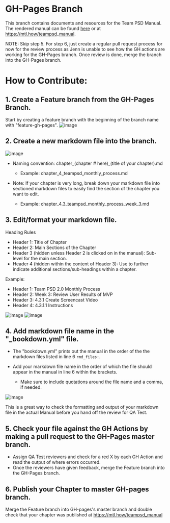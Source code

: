 # GH-Pages Branch

This branch contains documents and resources for the Team PSD Manual.  
The rendered manual can be found [here](https://lzim.github.io/teampsd) or at https://mtl.how/teampsd_manual.

NOTE: Skip step 5. For step 6, just create a regular pull request process for now for the review process as Jenn is unable to see how the GH actions are working for the GH-Pages branch. Once review is done, merge the branch into the GH-Pages branch.

# How to Contribute:

## 1.	Create a Feature branch from the GH-Pages Branch.
Start by creating a feature branch with the beginning of the branch name with "feature-gh-pages".
![image](https://user-images.githubusercontent.com/59668647/109549842-59278a00-7a83-11eb-98ea-7618f2cf1f58.png)



## 2.	Create a new markdown file into the branch.
 
![image](https://user-images.githubusercontent.com/59668647/108415985-03c9be00-71e3-11eb-9087-f5f6e31df70a.png)

- Naming convention: chapter_(chapter # here)_(title of your chapter).md
    - Example: chapter_4_teampsd_monthly_process.md

- Note: If your chapter is very long, break down your markdown file into sectioned markdown files to easily find the section of the chapter you want to edit.
    - Example: chapter_4.3_teampsd_monthly_process_week_3.md

## 3.	Edit/format your markdown file.

Heading Rules

- Header 1: Title of Chapter
- Header 2: Main Sections of the Chapter
- Header 3 (hidden unless Header 2 is clicked on in the manual): Sub-level for the main section.
- Header 4 (hidden within the content of Header 3): Use to further indicate additional sections/sub-headings within a chapter.

Example:
- Header 1: Team PSD 2.0 Monthly Process
- Header 2: Week 3: Review User Results of MVP
- Header 3: 4.3.1 Create Screencast Video
- Header 4: 4.3.1.1 Instructions

![image](https://user-images.githubusercontent.com/59668647/108416518-aaae5a00-71e3-11eb-8ca0-29b7121bb139.png)
![image](https://user-images.githubusercontent.com/59668647/108416726-f6f99a00-71e3-11eb-8f67-631894b8ab63.png)

## 4. Add markdown file name in the "_bookdown.yml" file.

- The "bookdown.yml" prints out the manual in the order of the the markdown files listed in line 6 ```rmd_files:```.

- Add your markdown file name in the order of which the file should appear in the manual in line 6 within the brackets.
    - Make sure to include quotations around the file name and a comma, if needed.
 
![image](https://user-images.githubusercontent.com/59668647/109501279-3e85ee80-7a4c-11eb-9c38-6cb3c8983919.png)

This is a great way to check the formatting and output of your markdown file in the actual Manual before you hand off the review for QA Test.

## 5.	Check your file against the GH Actions by making a pull request to the GH-Pages master branch.
- Assign QA Test reviewers and check for a red X by each GH Action and read the output of where errors occurred.
- Once the reviewers have given feedback, merge the Feature branch into the GH-Pages branch.

## 6.	Publish your Chapter to master GH-pages branch.
Merge the Feature branch into GH-pages's master branch and double check that your chapter was published at https://mtl.how/teampsd_manual

